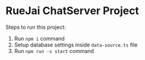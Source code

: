 # RueJai ChatServer Project

Steps to run this project:

1. Run `npm i` command
2. Setup database settings inside `data-source.ts` file
3. Run `npm run -s start` command
